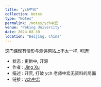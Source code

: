 ```yaml
---
title: "ych中宏"
collection: Notes
type: "Notes"
permalink: /Notes/ych中宏
venue: "Peking Univercity"
date: 2024-08-30
location: "Beijing, China"
---
```

这门课现有情形与测评网站上不太一样, 可选!
- 状态 : 更新中, 开源
- 作者 : [Jing Xu](https://iculizhi.github.io/)
- 描述 : 开荒, 打破 ych 老师中宏无资料的局面
- 链接 : [ych中宏](https://github.com/ICUlizhi/2025Intermediate-Macroeconomic-ych-s)